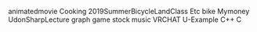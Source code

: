 animatedmovie
Cooking
2019SummerBicycleLandClass
Etc
bike
Mymoney
UdonSharpLecture
graph
game
stock
music
VRCHAT
U-Example
C++
C